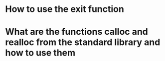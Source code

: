 # How to use the exit function
# What are the functions calloc and realloc from the standard library and how to use them
